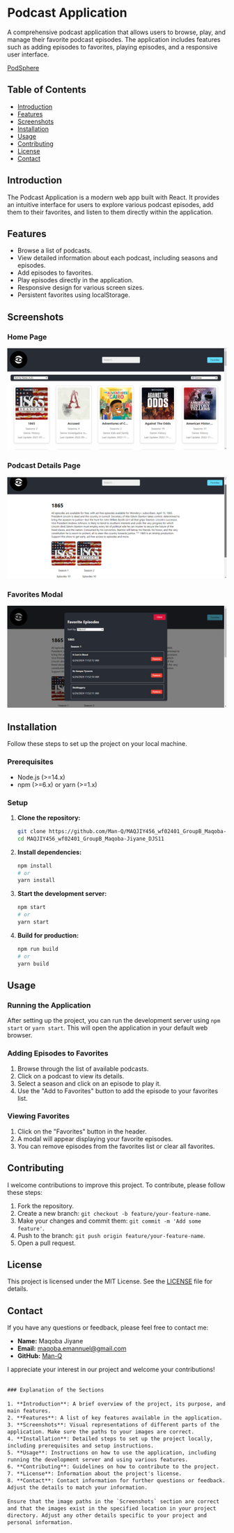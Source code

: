 
# Podcast Application

A comprehensive podcast application that allows users to browse, play, and manage their favorite podcast episodes. The application includes features such as adding episodes to favorites, playing episodes, and a responsive user interface.

[PodSphere](https://docs.google.com/presentation/d/1T9bP3VIiumeKsV0oMeQ1Yq4IaRSLS2j7vGyIpGLKLCY/edit?usp=sharing)

## Table of Contents

- [Introduction](#introduction)
- [Features](#features)
- [Screenshots](#screenshots)
- [Installation](#installation)
- [Usage](#usage)
- [Contributing](#contributing)
- [License](#license)
- [Contact](#contact)

## Introduction

The Podcast Application is a modern web app built with React. It provides an intuitive interface for users to explore various podcast episodes, add them to their favorites, and listen to them directly within the application.

## Features

- Browse a list of podcasts.
- View detailed information about each podcast, including seasons and episodes.
- Add episodes to favorites.
- Play episodes directly in the application.
- Responsive design for various screen sizes.
- Persistent favorites using localStorage.

## Screenshots

### Home Page
![Home Page](./public/images/home.png)

### Podcast Details Page
![Podcast Details](./public/images/podcast-details.png)

### Favorites Modal
![Favorites Modal](./public/images/favorites-modal.png)

## Installation

Follow these steps to set up the project on your local machine.

### Prerequisites

- Node.js (>=14.x)
- npm (>=6.x) or yarn (>=1.x)

### Setup

1. **Clone the repository:**
   ```sh
   git clone https://github.com/Man-Q/MAQJIY456_wf02401_GroupB_Maqoba-Jiyane_DJS11.git
   cd MAQJIY456_wf02401_GroupB_Maqoba-Jiyane_DJS11
   ```

2. **Install dependencies:**
   ```sh
   npm install
   # or
   yarn install
   ```

3. **Start the development server:**
   ```sh
   npm start
   # or
   yarn start
   ```

4. **Build for production:**
   ```sh
   npm run build
   # or
   yarn build
   ```

## Usage

### Running the Application

After setting up the project, you can run the development server using `npm start` or `yarn start`. This will open the application in your default web browser.

### Adding Episodes to Favorites

1. Browse through the list of available podcasts.
2. Click on a podcast to view its details.
3. Select a season and click on an episode to play it.
4. Use the "Add to Favorites" button to add the episode to your favorites list.

### Viewing Favorites

1. Click on the "Favorites" button in the header.
2. A modal will appear displaying your favorite episodes.
3. You can remove episodes from the favorites list or clear all favorites.

## Contributing

I welcome contributions to improve this project. To contribute, please follow these steps:

1. Fork the repository.
2. Create a new branch: `git checkout -b feature/your-feature-name`.
3. Make your changes and commit them: `git commit -m 'Add some feature'`.
4. Push to the branch: `git push origin feature/your-feature-name`.
5. Open a pull request.

## License

This project is licensed under the MIT License. See the [LICENSE](LICENSE) file for details.

## Contact

If you have any questions or feedback, please feel free to contact me:

- **Name:** Maqoba Jiyane
- **Email:** maqoba.emannuel@gmail.com
- **GitHub:** [Man-Q](https://github.com/Man-Q)

I appreciate your interest in our project and welcome your contributions!

```

### Explanation of the Sections

1. **Introduction**: A brief overview of the project, its purpose, and main features.
2. **Features**: A list of key features available in the application.
3. **Screenshots**: Visual representations of different parts of the application. Make sure the paths to your images are correct.
4. **Installation**: Detailed steps to set up the project locally, including prerequisites and setup instructions.
5. **Usage**: Instructions on how to use the application, including running the development server and using various features.
6. **Contributing**: Guidelines on how to contribute to the project.
7. **License**: Information about the project's license.
8. **Contact**: Contact information for further questions or feedback. Adjust the details to match your information.

Ensure that the image paths in the `Screenshots` section are correct and that the images exist in the specified location in your project directory. Adjust any other details specific to your project and personal information.